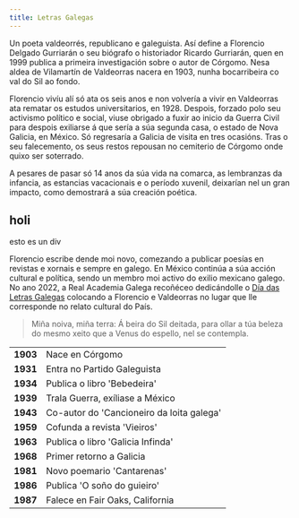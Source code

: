 ```yaml
---
title: Letras Galegas
---
```


Un poeta valdeorrés, republicano e galeguista. Así define a Florencio Delgado Gurriarán o seu biógrafo o historiador Ricardo Gurriarán, quen en 1999 publica a primeira investigación sobre o autor de Córgomo. Nesa aldea de Vilamartín de Valdeorras nacera en 1903, nunha bocarribeira co val do Sil ao fondo.

Florencio vivíu alí só ata os seis anos e non volvería a vivir en Valdeorras ata rematar os estudos universitarios, en 1928. Despois, forzado polo seu activismo político e social, viuse obrigado a fuxir ao inicio da Guerra Civil para despois exiliarse á que sería a súa segunda casa, o estado de Nova Galicia, en México. Só regresaría a Galicia de visita en tres ocasións. Tras o seu falecemento, os seus restos repousan no cemiterio de Córgomo onde quixo ser soterrado.

A pesares de pasar só 14 anos da súa vida na comarca, as lembranzas da infancia, as estancias vacacionais e o período xuvenil, deixarían nel un gran impacto, como demostrará a súa creación poética.

## holi

<div class="text-red-500">esto es un div</div>

Florencio escribe dende moi novo, comezando a publicar poesías en revistas e xornais e sempre en galego. En México continúa a súa acción cultural e política, sendo un membro moi activo do exilio mexicano galego. No ano 2022, a Real Academia Galega recoñéceo dedicándolle o <a href="https://academia.gal/letras-galegas/2022/florencio-delgado-gurriaran">Día das Letras Galegas</a> colocando a Florencio e Valdeorras no lugar que lle corresponde no relato cultural do País.

> Miña noiva, miña terra:
> Á beira do Sil deitada,
> para ollar a túa beleza
> do mesmo xeito que a Venus do espello,
> nel se contempla.

|          |                                           |
| -------- | ----------------------------------------- |
| **1903** | Nace en Córgomo                           |
| **1931** | Entra no Partido Galeguista               |
| **1934** | Publica o libro 'Bebedeira'               |
| **1939** | Trala Guerra, exíliase a México           |
| **1943** | Co-autor do 'Cancioneiro da loita galega' |
| **1959** | Cofunda a revista 'Vieiros'               |
| **1963** | Publica o libro 'Galicia Infinda'         |
| **1968** | Primer retorno a Galicia                  |
| **1981** | Novo poemario 'Cantarenas'                |
| **1986** | Publica 'O soño do guieiro'               |
| **1987** | Falece en Fair Oaks, California           |
